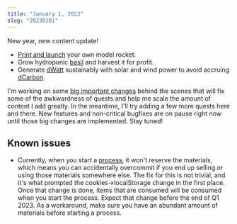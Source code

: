 ```yaml
---
title: "January 1, 2023"
slug: "20230101"
---
```


New year, new content update!

- [Print and launch](/quests/play/1) your own model rocket.
- Grow hydroponic [basil](/quests/play/2) and harvest it for profit.
- Generate [dWatt](/inventory/item/22) sustainably with solar and wind power to avoid accruing [dCarbon](/docs/dCarbon).

I'm working on some [big important changes](https://github.com/democratizedspace/dspace/pull/16) behind the scenes that will fix some of the awkwardness of quests and help me scale the amount of content I add greatly. In the meantime, I'll try adding a few more quests here and there. New features and non-critical bugfixes are on pause right now until those big changes are implemented. Stay tuned!

## Known issues

- Currently, when you start a [process](/docs/processes), it won't reserve the materials, which means you can accidentally overcommit if you end up selling or using those materials somewhere else. The fix for this is not trivial, and it's what prompted the cookies->localStorage change in the first place. Once that change is done, items that are consumed will be consumed when you start the process. Expect that change before the end of Q1 2023. As a workaround, make sure you have an abundant amount of materials before starting a process.